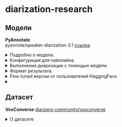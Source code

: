 # diarization-research

## Модели
**PyAnnotate** <br>
pyannote/speaker-diarization-3.1
[ссылка](https://huggingface.co/pyannote/speaker-diarization-3.1) <br>

<details>
  <summary>Подробно о модели.</summary>
  
  1. Разделяет аудиозапись на сегменты, где активен каждый говорящий. <br>
  2. Присваивает каждому сегменту уникальный идентификатор говорящего. <br>

  Модель умеет работать с перекрывающейся речью, многоканальными аудио, возможна работа в реальном времени.<br>
  
  **Технические детали**<br>
  - Модель: pyannote/speaker-diarization-3.1.<br>

  - Фреймворк: PyTorch.<br>
  
  - Предобученные веса: Доступны через Hugging Face Model Hub. (Необходимо проверить условия лицензии для коммерческого использования.) <br>
  
  - Языки: Многоязычная поддержка, но с акцентом на английский язык.<br>
  
  - Требования к оборудованию:<br>
  
    - Минимум: CPU (рекомендуется многоядерный процессор).<br>
    
    - Оптимально: GPU (например, NVIDIA с поддержкой CUDA).<br>
</details>

<details>
  <summary>Конфигурация для пайплайна.</summary>
 
```
  version: 3.1.0
  pipeline:
    name: pyannote.audio.pipelines.SpeakerDiarization
    params:
      clustering: AgglomerativeClustering
      embedding: pyannote/wespeaker-voxceleb-resnet34-LM
      embedding_batch_size: 32
      embedding_exclude_overlap: true
      segmentation: pyannote/segmentation-3.0
      segmentation_batch_size: 32
  params:
    clustering:
      method: centroid
      min_cluster_size: 12  # Минимальное количество сегментов, необходимых для формирования кластера.
      threshold: 0.7045654963945799   # Пороговое значение для определения, насколько близко должны быть сегменты, чтобы быть объединенными в один кластер.
    segmentation:
      min_duration_off: 0.0  # Паузы не учитываются.
```
1) **Сегментация:** Аудио разделяется на сегменты, где активен каждый говорящий.

2) **Извлечение эмбеддингов:** Для каждого сегмента извлекаются векторные представления (эмбеддинги) с использованием модели wespeaker-voxceleb-resnet34-LM.

3) **Кластеризация:** Сегменты группируются по говорящим с использованием агломеративной кластеризации.
</details>

<details>
  <summary>Выполнение диаризации с помощью модели.</summary>
  
  ```
  from pyannote.audio import Pipeline, Audio
  import torch
  
  
  class EndpointHandler:
      def __init__(self, path=""):
          # initialize pretrained pipeline
          self._pipeline = Pipeline.from_pretrained("pyannote/speaker-diarization-3.1")
  
          # send pipeline to GPU if available
          if torch.cuda.is_available():
              self._pipeline.to(torch.device("cuda"))
  
          # initialize audio reader
          self._io = Audio()
  
      def __call__(self, data):
          inputs = data.pop("inputs", data)
          waveform, sample_rate = self._io(inputs)
  
          parameters = data.pop("parameters", dict())
          diarization = self.pipeline(
              {"waveform": waveform, "sample_rate": sample_rate}, **parameters
          )
  
          processed_diarization = [
              {
                  "speaker": speaker,
                  "start": f"{turn.start:.3f}",
                  "end": f"{turn.end:.3f}",
              }
              for turn, _, speaker in diarization.itertracks(yield_label=True)
          ]
          return {"diarization": processed_diarization}
```
Этот код:

1. Загружает предобученный пайплайн для диаризации.

2. Читает аудиофайл и преобразует его в waveform.

3. Применяет пайплайн для разделения аудио на сегменты с идентификацией говорящих.

4. Возвращает результат.
</details>

<details>
  <summary>Формат результата.</summary>
  
  ```
  {
    "diarization": [
      {"speaker": "SPEAKER_01", "start": "0.000", "end": "2.345"},
      {"speaker": "SPEAKER_02", "start": "2.346", "end": "5.678"},
      ...
    ]
  }
  ```
</details>

<details>
  <summary>Fine-tuned версии от пользователей HaggingFace</summary>

  |Модель|Результаты|Гиперпараметры|Данные для дообучения|
  |-|--------|---|--|
  |[JSWOOK/pyannote_3_fine_tuning](https://huggingface.co/JSWOOK/pyannote_3_fine_tuning)|Loss: 0.3134 <br> Model Preparation Time: 0.0048<br> Der: 0.0888<br> False Alarm: 0.0134<br> Missed Detection: 0.0337<br> Confusion: 0.0417|learning_rate: 5e-05<br> train_batch_size: 32<br> eval_batch_size: 32<br> seed: 42<br> optimizer: Adam with betas=(0.9,0.999) and epsilon=1e-08<br> lr_scheduler_type: cosine<br> num_epochs: 10|[diarizers-community/voxconverse dataset](https://huggingface.co/datasets/diarizers-community/voxconverse)|
  |[nairaxo/diarization-model-ary](https://huggingface.co/nairaxo/diarization-model-ary) <br><br> [статья автора о диаризации](https://arxiv.org/pdf/2412.12143)|Loss: 0.3412<br> Der: 0.1116<br> False Alarm: 0.0194<br> Missed Detection: 0.0267<br> Confusion: 0.0655|learning_rate: 0.001<br> train_batch_size: 32<br> eval_batch_size: 32<br> seed: 42<br> optimizer: Use OptimizerNames.ADAMW_TORCH with betas=(0.9,0.999) and epsilon=1e-08 and optimizer_args=No additional optimizer arguments<br> lr_scheduler_type: cosine<br> num_epochs: 5||
  |||||
  
</details>

<details>
  <summary></summary>
  текст
  ```
  п
  ```
</details>

## Датасет
**VoxConverse**
[diarizers-community/voxconverse](https://huggingface.co/datasets/diarizers-community/voxconverse)

<details>
  <summary>О датасете</summary>
  50 часов звучащей речи. Преимущественно английский язык.
  
  Датасет содержит следующие данные:

  - **Аудиозаписи**
  
    - Формат: .wav (16 кГц, моно).
    
    - Источники: Публичные видео с YouTube (например, интервью, дебаты, ток-шоу).
  
  - **Аннотации**
  
    - Формат: RTTM (Rich Transcription Time Marked).
    
    - Содержание: Временные метки для каждого сегмента речи с указанием идентификатора говорящего.
  
  **Плюсы**
  1. Реальная и разнообразная речь: ютуб-шоу, дебаты.
  2. Открыт и готов к использованию.
  3. Аннотации прописаны вручную.
</details>

